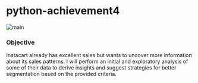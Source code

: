# python-achievement4

![main](https://user-images.githubusercontent.com/114453484/192491169-789007e8-b730-4ae5-9014-50e87439816b.PNG)

### Objective

Instacart already has excellent sales but wants to uncover more information about its sales patterns. I will perform an initial and exploratory analysis of some of their data to derive insights and suggest strategies for better segmentation based on the provided criteria. 
